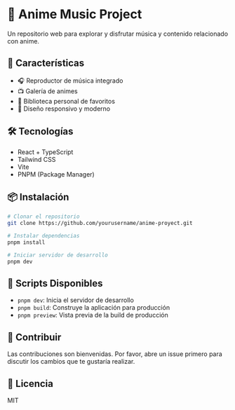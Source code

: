 # 🎵 Anime Music Project

Un repositorio web para explorar y disfrutar música y contenido relacionado con anime.

## 🚀 Características

- 🎧 Reproductor de música integrado
- 📺 Galería de animes 
- 💾 Biblioteca personal de favoritos
- 🎨 Diseño responsivo y moderno

## 🛠️ Tecnologías

- React + TypeScript
- Tailwind CSS
- Vite
- PNPM (Package Manager)

## 📦 Instalación

```bash
# Clonar el repositorio
git clone https://github.com/yourusername/anime-proyect.git

# Instalar dependencias
pnpm install

# Iniciar servidor de desarrollo
pnpm dev
```

## 🔧 Scripts Disponibles

- `pnpm dev`: Inicia el servidor de desarrollo
- `pnpm build`: Construye la aplicación para producción
- `pnpm preview`: Vista previa de la build de producción

## 🤝 Contribuir

Las contribuciones son bienvenidas. Por favor, abre un issue primero para discutir los cambios que te gustaría realizar.

## 📝 Licencia

MIT

##